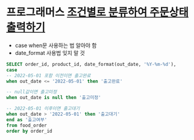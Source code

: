 # 프로그래머스 [조건별로 분류하여 주문상태 출력하기](https://school.programmers.co.kr/learn/courses/30/lessons/131113)
- case when문 사용하는 법 알아야 함
- date_format 사용법 잊지 말 것
```sql
SELECT order_id, product_id, date_format(out_date, '%Y-%m-%d'), 
case 
-- 2022-05-01 포함 이전이면 출고완료
when out_date <= '2022-05-01' then '출고완료'

-- null값이면 출고미정
when out_date is null then '출고미정'

-- 2022-05-01 이후이면 출고대기
when out_date > '2022-05-01' then '출고대기'
end as '출고여부'
from food_order
order by order_id
```
